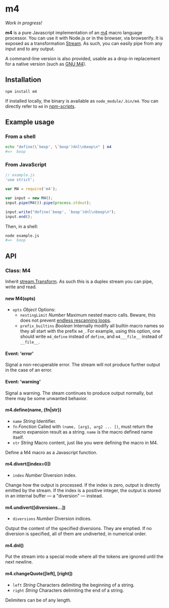 # m4

*Work in progress!*

**m4** is a pure Javascript implementation of an
[m4](http://mbreen.com/m4.html) macro language processor. You can use it
with Node.js or in the browser, via browserify. It is exposed as a
transformation [Stream](http://nodejs.org/api/stream.html). As such, you can
easily pipe from any input and to any output.

A command-line version is also provided, usable as a drop-in replacement for a
native version (such as [GNU M4](http://www.gnu.org/software/m4/)).

## Installation

    npm install m4

If installed locally, the binary is available as `node_module/.bin/m4`. You
can directly refer to `m4` in
[npm-scripts](https://www.npmjs.org/doc/misc/npm-scripts.html#path).

## Example usage

### From a shell

```bash
echo "define(\`beep', \`boop')dnl\nbeep\n" | m4
#=>  boop
```

### From JavaScript

```js
// example.js
'use strict';

var M4 = require('m4');

var input = new M4();
input.pipe(M4()).pipe(process.stdout);

input.write("define(`beep', `boop')dnl\nbeep\n");
input.end();
```

Then, in a shell:

```bash
node example.js
#=>  boop
```

## API

### Class: M4

Inherit [stream.Transform](http://nodejs.org/api/stream.html#stream_class_stream_transform_1).
As such this is a duplex stream you can pipe, write and read.

#### new M4(opts)

  * `opts` *Object* Options:
    * `nestingLimit` *Number* Maximum nested macro calls. Beware, this
      does not prevent [endless rescanning loops](http://www.gnu.org/software/m4/manual/m4.html#index-nesting-limit).
    * `prefix_builtins` *Boolean* Internally modify all builtin macro names so 
      they all start with the prefix `m4_`. For example, using this option, 
      one should write `m4_define` instead of `define`, and `m4___file__` instead of `__file__`.

#### Event: 'error'

Signal a non-recuperable error. The stream will not produce further output in
the case of an error.

#### Event: 'warning'

Signal a warning. The steam continues to produce output normally, but there
may be some unwanted behavior.

#### m4.define(name, {fn|str})

  * `name` *String* Identifier.
  * `fn` *Fonction* Called with `(name, [arg1, arg2 ... ])`, must return the
    macro expansion result as a string. `name` is the macro defined name itself.
  * `str` *String* Macro content, just like you were defining the macro in M4.

Define a M4 macro as a Javascript function.

#### m4.divert([index=0])

  * `index` *Number* Diversion index.

Change how the output is processed. If the index is zero, output is directly
emitted by the stream. If the index is a positive integer, the output is
stored in an internal buffer — a "diversion" — instead.

#### m4.undivert([diversions...])

  * `diversions` *Number* Diversion indices.

Output the content of the specified diversions. They are emptied. If no
diversion is specified, all of them are undiverted, in numerical order.

#### m4.dnl()

Put the stream into a special mode where all the tokens are ignored until the
next newline.

#### m4.changeQuote([left], [right])

  * `left` *String* Characters delimiting the beginning of a string.
  * `right` *String* Characters delimiting the end of a string.

Delimiters can be of any length.
